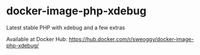# docker-image-php-xdebug

Latest stable PHP with xdebug and a few extras

Available at Docker Hub: https://hub.docker.com/r/sweoggy/docker-image-php-xdebug/
